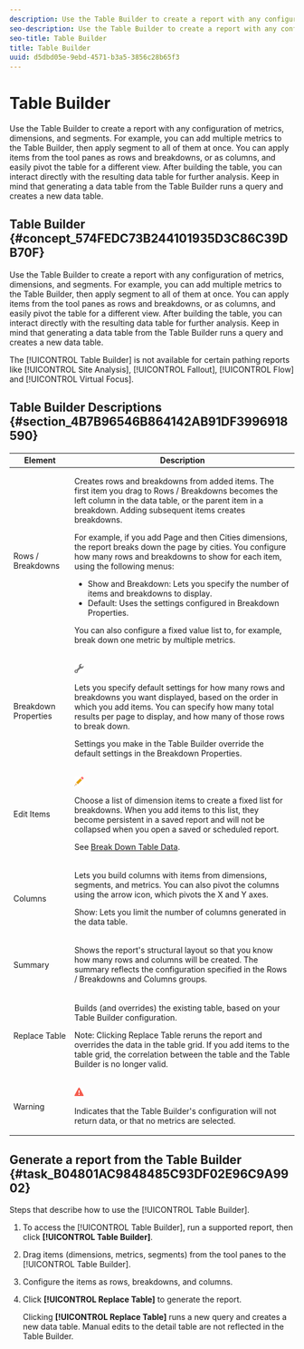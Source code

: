 ```yaml
---
description: Use the Table Builder to create a report with any configuration of metrics, dimensions, and segments. For example, you can add multiple metrics to the Table Builder, then apply segment to all of them at once. You can apply items from the tool panes as rows and breakdowns, or as columns, and easily pivot the table for a different view. After building the table, you can interact directly with the resulting data table for further analysis. Keep in mind that generating a data table from the Table Builder runs a query and creates a new data table.
seo-description: Use the Table Builder to create a report with any configuration of metrics, dimensions, and segments. For example, you can add multiple metrics to the Table Builder, then apply segment to all of them at once. You can apply items from the tool panes as rows and breakdowns, or as columns, and easily pivot the table for a different view. After building the table, you can interact directly with the resulting data table for further analysis. Keep in mind that generating a data table from the Table Builder runs a query and creates a new data table.
seo-title: Table Builder
title: Table Builder
uuid: d5dbd05e-9ebd-4571-b3a5-3856c28b65f3
---
```


# Table Builder

Use the Table Builder to create a report with any configuration of metrics, dimensions, and segments. For example, you can add multiple metrics to the Table Builder, then apply segment to all of them at once. You can apply items from the tool panes as rows and breakdowns, or as columns, and easily pivot the table for a different view. After building the table, you can interact directly with the resulting data table for further analysis. Keep in mind that generating a data table from the Table Builder runs a query and creates a new data table.

## Table Builder {#concept_574FEDC73B244101935D3C86C39DB70F}

Use the Table Builder to create a report with any configuration of metrics, dimensions, and segments. For example, you can add multiple metrics to the Table Builder, then apply segment to all of them at once. You can apply items from the tool panes as rows and breakdowns, or as columns, and easily pivot the table for a different view. After building the table, you can interact directly with the resulting data table for further analysis. Keep in mind that generating a data table from the Table Builder runs a query and creates a new data table. 

The [!UICONTROL Table Builder] is not available for certain pathing reports like [!UICONTROL Site Analysis], [!UICONTROL Fallout], [!UICONTROL Flow] and [!UICONTROL Virtual Focus].

## Table Builder Descriptions {#section_4B7B96546B864142AB91DF3996918590}

<table id="table_C11D78E62DEF48A78B50EFB8669817BC"> 
 <thead> 
  <tr> 
   <th colname="col1" class="entry"> Element </th> 
   <th colname="col2" class="entry"> Description </th> 
  </tr> 
 </thead>
 <tbody> 
  <tr> 
   <td colname="col1"> <span class="wintitle"> Rows / Breakdowns</span> </td> 
   <td colname="col2"> <p>Creates rows and breakdowns from added items. The first item you drag to <span class="wintitle"> Rows / Breakdowns</span> becomes the left column in the data table, or the parent item in a breakdown. Adding subsequent items creates breakdowns. </p> <p>For example, if you add Page and then Cities dimensions, the report breaks down the page by cities. You configure how many rows and breakdowns to show for each item, using the following menus: </p> 
    <ul id="ul_702F215DFB814398B8F1879EDFEC103F"> 
     <li id="li_95C4DF2B33524C94BBD2E07397393300"> <span class="uicontrol"> Show</span> and <span class="uicontrol"> Breakdown</span>: Lets you specify the number of items and breakdowns to display. </li> 
     <li id="li_D594C7F31A094D1EA1A070B80794E006"> <span class="uicontrol"> Default</span>: Uses the settings configured in <span class="wintitle"> Breakdown Properties</span>. </li> 
    </ul> <p>You can also configure a fixed value list to, for example, break down one metric by multiple metrics. </p> </td> 
  </tr> 
  <tr> 
   <td colname="col1"> <span class="wintitle"> Breakdown Properties</span> </td> 
   <td colname="col2"> <p><img placement="inline"  src="assets/Settings_Illustrative.png" id="image_C46860621CF94E88AF592B8660F28E57"> </img> </p> <p>Lets you specify default settings for how many rows and breakdowns you want displayed, based on the order in which you add items. You can specify how many total results per page to display, and how many of those rows to break down. </p> <p>Settings you make in the <span class="wintitle"> Table Builder</span> override the default settings in the <span class="wintitle"> Breakdown Properties</span>. </p> </td> 
  </tr> 
  <tr> 
   <td colname="col1"> <span class="wintitle"> Edit Items</span> </td> 
   <td colname="col2"> <p><img  src="assets/Edit_Buttcon.png" id="image_E44BCC4B0BFF453D8564047E3DA2501A"> </img> </p> <p>Choose a list of dimension items to create a fixed list for breakdowns. When you add items to this list, they become persistent in a saved report and will not be collapsed when you open a saved or scheduled report. </p> <p>See <a href="../../analyze/ad-hoc-analysis/c-reports-configure.md#task_29BEE0AF09DA4625B9B44BAB77D7C841"  > Break Down Table Data</a>. </p> </td> 
  </tr> 
  <tr> 
   <td colname="col1"> <span class="wintitle"> Columns</span> </td> 
   <td colname="col2"> <p>Lets you build columns with items from dimensions, segments, and metrics. You can also pivot the columns using the arrow icon, which pivots the X and Y axes. </p> <p> <span class="uicontrol"> Show</span>: Lets you limit the number of columns generated in the data table. </p> </td> 
  </tr> 
  <tr> 
   <td colname="col1"> <span class="wintitle"> Summary</span> </td> 
   <td colname="col2"> <p>Shows the report's structural layout so that you know how many rows and columns will be created. The summary reflects the configuration specified in the <span class="uicontrol"> Rows / Breakdowns</span> and <span class="uicontrol"> Columns</span> groups. </p> </td> 
  </tr> 
  <tr> 
   <td colname="col1"> <span class="wintitle"> Replace Table</span> </td> 
   <td colname="col2"> <p>Builds (and overrides) the existing table, based on your <span class="wintitle"> Table Builder</span> configuration. </p> <p>Note: Clicking <span class="uicontrol"> Replace Table</span> reruns the report and overrides the data in the table grid. If you add items to the table grid, the correlation between the table and the <span class="wintitle"> Table Builder</span> is no longer valid. </p> </td> 
  </tr> 
  <tr> 
   <td colname="col1"> Warning </td> 
   <td colname="col2"> <p><img id="image_619E1068C6084D41853DA3DD6B85DFC9"  src="assets/AlertRed_Illustrative.png" placement="inline" /> </p> <p>Indicates that the <span class="wintitle"> Table Builder</span>'s configuration will not return data, or that no metrics are selected. </p> </td> 
  </tr> 
 </tbody> 
</table>

## Generate a report from the Table Builder {#task_B04801AC9848485C93DF02E96C9A9902}

Steps that describe how to use the [!UICONTROL Table Builder].

<!-- 

t_table_builder.xml

 -->

1. To access the [!UICONTROL Table Builder], run a supported report, then click **[!UICONTROL Table Builder]**.
1. Drag items (dimensions, metrics, segments) from the tool panes to the [!UICONTROL Table Builder].
1. Configure the items as rows, breakdowns, and columns.
1. Click **[!UICONTROL Replace Table]** to generate the report.

   Clicking **[!UICONTROL Replace Table]** runs a new query and creates a new data table. Manual edits to the detail table are not reflected in the Table Builder. 


